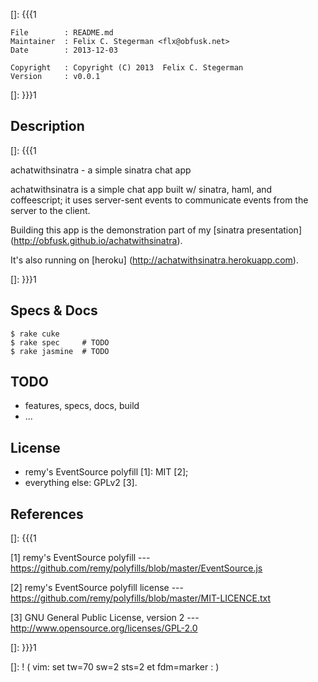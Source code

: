 []: {{{1

    File        : README.md
    Maintainer  : Felix C. Stegerman <flx@obfusk.net>
    Date        : 2013-12-03

    Copyright   : Copyright (C) 2013  Felix C. Stegerman
    Version     : v0.0.1

[]: }}}1

## Description
[]: {{{1

  achatwithsinatra - a simple sinatra chat app

  achatwithsinatra is a simple chat app built w/ sinatra, haml, and
  coffeescript; it uses server-sent events to communicate events from
  the server to the client.

  Building this app is the demonstration part of my
  [sinatra presentation] (http://obfusk.github.io/achatwithsinatra).

  It's also running on
  [heroku] (http://achatwithsinatra.herokuapp.com).

[]: }}}1

## Specs & Docs

    $ rake cuke
    $ rake spec     # TODO
    $ rake jasmine  # TODO

## TODO

  * features, specs, docs, build
  * ...

## License

  * remy's EventSource polyfill [1]: MIT [2];
  * everything else: GPLv2 [3].

## References
[]: {{{1

  [1] remy's EventSource polyfill
  --- https://github.com/remy/polyfills/blob/master/EventSource.js

  [2] remy's EventSource polyfill license
  --- https://github.com/remy/polyfills/blob/master/MIT-LICENCE.txt

  [3] GNU General Public License, version 2
  --- http://www.opensource.org/licenses/GPL-2.0

[]: }}}1

[]: ! ( vim: set tw=70 sw=2 sts=2 et fdm=marker : )
